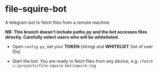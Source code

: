 # file-squire-bot
A telegram bot to fetch files from a remote machine

**NB: This branch doesn't include paths.py and the bot accesses files directly. Carefully select users who will be whitelisted.**

* Open `config.py`, set your **TOKEN** (string) and **WHITELIST** (list of user IDs)

* Start the bot. You are ready to fetch files from any device, e.g.
`/fetch c:/projects/file-squire-bot/squire.log`
